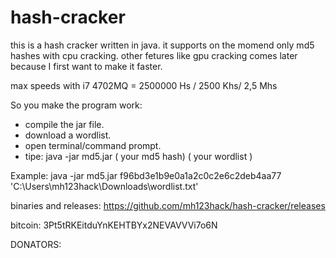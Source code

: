 # hash-cracker
this is a hash cracker written in java.
it supports on the momend only md5 hashes with cpu cracking.
other fetures like gpu cracking comes later because I first want to make it faster.

max speeds with i7 4702MQ = 2500000 Hs / 2500 Khs/ 2,5 Mhs

So you make the program work:
- compile the jar file.
- download a wordlist.
- open terminal/command prompt.
- tipe: java -jar md5.jar ( your md5 hash) ( your wordlist )

Example: java -jar md5.jar f96bd3e1b9e0a1a2c0c2e6c2deb4aa77 'C:\Users\mh123hack\Downloads\wordlist.txt'

binaries and releases: https://github.com/mh123hack/hash-cracker/releases

bitcoin: 3Pt5tRKEitduYnKEHTBYx2NEVAVVVi7o6N

DONATORS:


